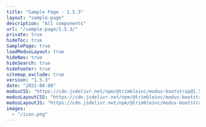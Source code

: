 ```yaml
---
title: "Sample Page - 1.5.3"
layout: "sample-page"
description: "All components"
url: "/sample-page/1.5.3/"
private: true
hideToc: true
SamplePage: true
loadModusLayout: true
hideNav: true
hideSearch: true
hideFooter: true
sitemap_exclude: true
version: "1.5.3"
date: "2022-08-08"
modusCSS: "https://cdn.jsdelivr.net/npm/@trimbleinc/modus-bootstrap@1.5.3/dist/"
modusLayoutCSS: "https://cdn.jsdelivr.net/npm/@trimbleinc/modus-bootstrap@1.5.3/dist/modus-layout.min.css"
modusLayoutJS: "https://cdn.jsdelivr.net/npm/@trimbleinc/modus-bootstrap@1.5.3/dist/modus-layout.min.js"
images:
  - "/icon.png"
---
```


<style>
@media (prefers-color-scheme: dark) {
  .grid-item.bg-white {
    background-color: #171c1e !important;
  }
  .modus-content {
    background-color: #252a2e !important;
  }
}
</style>

